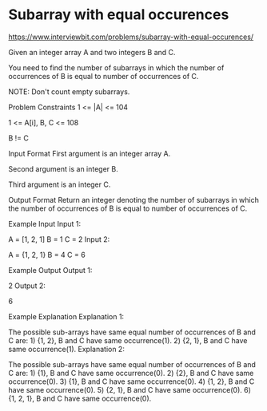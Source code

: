# Subarray with equal occurences


https://www.interviewbit.com/problems/subarray-with-equal-occurences/



Given an integer array A and two integers B and C.

You need to find the number of subarrays in which the number of occurrences of B is equal to number of occurrences of C.

NOTE: Don't count empty subarrays.



Problem Constraints
1 <= |A| <= 104

1 <= A[i], B, C <= 108

 B != C



Input Format
First argument is an integer array A.

Second argument is an integer B.

Third argument is an integer C.



Output Format
Return an integer denoting the number of subarrays in which the number of occurrences of B is equal to number of occurrences of C.



Example Input
Input 1:

 A = [1, 2, 1]
 B = 1
 C = 2
Input 2:

 A = {1, 2, 1}
 B = 4
 C = 6


Example Output
Output 1:

 2
Output 2:

 6


Example Explanation
Explanation 1:

 The possible sub-arrays have same equal number of occurrences of B and C are:
    1) {1, 2}, B and C have same occurrence(1).
    2) {2, 1}, B and C have same occurrence(1).
Explanation 2:

 The possible sub-arrays have same equal number of occurrences of B and C are:
    1) {1}, B and C have same occurrence(0).
    2) {2}, B and C have same occurrence(0).
    3) {1}, B and C have same occurrence(0).
    4) {1, 2}, B and C have same occurrence(0).
    5) {2, 1}, B and C have same occurrence(0).
    6) {1, 2, 1}, B and C have same occurrence(0).
